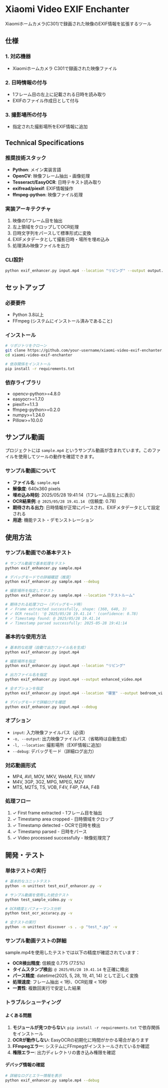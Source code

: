 # Xiaomi Video EXIF Enchanter

Xiaomiホームカメラ(C301)で録画された映像のEXIF情報を拡張するツール

## 仕様

### 1. 対応機器
- Xiaomiホームカメラ C301で録画された映像ファイル

### 2. 日時情報の付与
- 1フレーム目の左上に記載される日時を読み取り
- EXIFのファイル作成日として付与

### 3. 撮影場所の付与
- 指定された撮影場所をEXIF情報に追加

## Technical Specifications

### 推奨技術スタック
- **Python**: メイン実装言語
- **OpenCV**: 映像フレーム抽出・画像処理
- **Tesseract/EasyOCR**: 日時テキスト読み取り
- **exifread/piexif**: EXIF情報操作
- **ffmpeg-python**: 映像ファイル処理

### 実装アーキテクチャ
1. 映像の1フレーム目を抽出
2. 左上領域をクロップしてOCR処理
3. 日時文字列をパースして標準形式に変換
4. EXIFメタデータとして撮影日時・場所を埋め込み
5. 処理済み映像ファイルを出力

### CLI設計
```bash
python exif_enhancer.py input.mp4 --location "リビング" --output output.mp4
```

## セットアップ

### 必要要件
- Python 3.8以上
- FFmpeg (システムにインストール済みであること)

### インストール
```bash
# リポジトリをクローン
git clone https://github.com/your-username/xiaomi-video-exif-enchanter.git
cd xiaomi-video-exif-enchanter

# 依存関係をインストール
pip install -r requirements.txt
```

### 依存ライブラリ
- opencv-python>=4.8.0
- easyocr>=1.7.0
- piexif>=1.1.3
- ffmpeg-python>=0.2.0
- numpy>=1.24.0
- Pillow>=10.0.0

## サンプル動画

プロジェクトには `sample.mp4` というサンプル動画が含まれています。このファイルを使用してツールの動作を確認できます。

### サンプル動画について
- **ファイル名**: `sample.mp4`
- **解像度**: 640x360 pixels
- **埋め込み時刻**: 2025/05/28 19:41:14（1フレーム目左上に表示）
- **OCR結果例**: `@ 2025/05/28 19.41.14 ` (信頼度: 0.78)
- **期待される出力**: 日時情報が正常にパースされ、EXIFメタデータとして設定される
- **用途**: 機能テスト・デモンストレーション

## 使用方法

### サンプル動画での基本テスト
```bash
# サンプル動画で基本処理をテスト
python exif_enhancer.py sample.mp4

# デバッグモードでの詳細確認（推奨）
python exif_enhancer.py sample.mp4 --debug

# 撮影場所を指定してテスト
python exif_enhancer.py sample.mp4 --location "テストルーム"

# 期待される処理フロー（デバッグモード時）
# ✓ Frame extracted successfully, shape: (360, 640, 3)
# ✓ OCR result: '@ 2025/05/28 19.41.14 ' (confidence: 0.78)
# ✓ Timestamp found: @ 2025/05/28 19.41.14 
# ✓ Timestamp parsed successfully: 2025-05-28 19:41:14
```

### 基本的な使用方法
```bash
# 基本的な処理（自動で出力ファイル名を生成）
python exif_enhancer.py input.mp4

# 撮影場所を指定
python exif_enhancer.py input.mp4 --location "リビング"

# 出力ファイル名を指定
python exif_enhancer.py input.mp4 --output enhanced_video.mp4

# 全オプションを指定
python exif_enhancer.py input.mp4 --location "寝室" --output bedroom_video.mp4

# デバッグモードで詳細ログを確認
python exif_enhancer.py input.mp4 --debug
```

### オプション
- `input`: 入力映像ファイルパス（必須）
- `-o, --output`: 出力映像ファイルパス（省略時は自動生成）
- `-l, --location`: 撮影場所（EXIF情報に追加）
- `--debug`: デバッグモード（詳細ログ出力）

### 対応動画形式
- MP4, AVI, MOV, MKV, WebM, FLV, WMV
- M4V, 3GP, 3G2, MPG, MPEG, M2V
- MTS, M2TS, TS, VOB, F4V, F4P, F4A, F4B

### 処理フロー
1. ✓ First frame extracted - 1フレーム目を抽出
2. ✓ Timestamp area cropped - 日時領域をクロップ
3. ✓ Timestamp detected - OCRで日時を検出
4. ✓ Timestamp parsed - 日時をパース
5. ✓ Video processed successfully - 映像処理完了

## 開発・テスト

### 単体テストの実行
```bash
# 基本的なユニットテスト
python -m unittest test_exif_enhancer.py -v

# サンプル動画を使用した統合テスト
python test_sample_video.py -v

# OCR精度とパフォーマンス分析
python test_ocr_accuracy.py -v

# 全テストの実行
python -m unittest discover -s . -p "test_*.py" -v
```

### サンプル動画テストの詳細
sample.mp4を使用したテストでは以下の精度が確認されています：

- **OCR検出精度**: 信頼度 0.775 (77.5%)
- **タイムスタンプ検出**: `@ 2025/05/28 19.41.14` を正確に検出
- **パース精度**: datetime(2025, 5, 28, 19, 41, 14) として正しく変換
- **処理速度**: フレーム抽出 < 1秒、OCR処理 < 10秒
- **一貫性**: 複数回実行で安定した結果

### トラブルシューティング

#### よくある問題
1. **モジュールが見つからない**: `pip install -r requirements.txt` で依存関係をインストール
2. **OCRが動作しない**: EasyOCRの初期化に時間がかかる場合があります
3. **FFmpegエラー**: システムにFFmpegがインストールされているか確認
4. **権限エラー**: 出力ディレクトリの書き込み権限を確認

#### デバッグ情報の確認
```bash
# 詳細なログとエラー情報を表示
python exif_enhancer.py sample.mp4 --debug
```